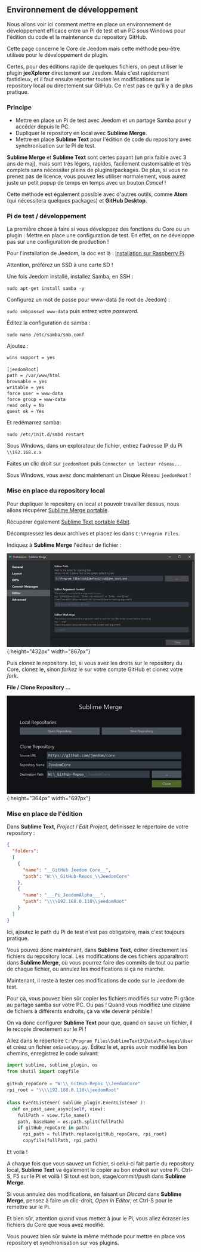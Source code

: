 ## Environnement de développement

Nous allons voir ici comment mettre en place un environnement de développement efficace entre un Pi de test et un PC sous Windows pour l'édition du code et la maintenance du repository GitHub.

Cette page concerne le Core de Jeedom mais cette méthode peu-être utilisée pour le développement de plugin.

Certes, pour des éditions rapide de quelques fichiers, on peut utiliser le plugin **jeeXplorer** directement sur Jeedom. Mais c'est rapidement fastidieux, et il faut ensuite reporter toutes les modifications sur le repository local ou directement sur GitHub. Ce n'est pas ce qu'il y a de plus pratique.

### Principe

- Mettre en place un Pi de test avec Jeedom et un partage Samba pour y accéder depuis le PC.
- Dupliquer le repository en local avec **Sublime Merge**.
- Mettre en place **Sublime Text** pour l'édition de code du repository avec synchronisation sur le Pi de test.

**Sublime Merge** et **Sublime Text** sont certes payant (un prix faible avec 3 ans de maj), mais sont très légers, rapides, facilement customisable et très complets sans nécessiter pleins de plugins/packages. De plus, si vous ne prenez pas de licence, vous pouvez les utiliser normalement, vous aurez juste un petit popup de temps en temps avec un bouton *Cancel* !

Cette méthode est également possible avec d'autres outils, comme **Atom** (qui nécessitera quelques packages) et **GitHub Desktop**.

### Pi de test / développement

La première chose à faire si vous développez des fonctions du Core ou un plugin : Mettre en place une configuration de test. En effet, on ne développe pas sur une configuration de production !

Pour l'installation de Jeedom, la doc est là : [Installation sur Raspberry Pi](https://doc.jeedom.com/fr_FR/installation/rpi).

Attention, préférez un SSD à une carte SD !

Une fois Jeedom installé, installez Samba, en SSH :

`sudo apt-get install samba -y`

Configurez un mot de passe pour www-data (le root de Jeedom) :

`sudo smbpasswd www-data` puis entrez votre *password*.

Éditez la configuration de samba :

`sudo nano /etc/samba/smb.conf`

Ajoutez :

```
wins support = yes

[jeedomRoot]
path = /var/www/html
browsable = yes
writable = yes
force user = www-data
force group = www-data
read only = No
guest ok = Yes
```

Et redémarrez samba:

`sudo /etc/init.d/smbd restart`

Sous Windows, dans un explorateur de fichier, entrez l'adresse IP du Pi `\\192.168.x.x`

Faites un clic droit sur `jeedomRoot` puis `Connecter un lecteur réseau...`

Sous Windows, vous avez donc maintenant un Disque Réseau `jeedomRoot` !


### Mise en place du repository local

Pour dupliquer le repository en local et pouvoir travailler dessus, nous allons récupérer [Sublime Merge portable](https://www.sublimemerge.com/download).

Récupérer également [Sublime Text portable 64bit](https://www.sublimetext.com/3).

Décompressez les deux archives et placez les dans `C:\Program Files`.

Indiquez à **Sublime Merge** l'éditeur de fichier :

![Editeur](images/sbm_settings1.jpg){:height="432px" width="867px"}

Puis clonez le repository. Ici, si vous avez les droits sur le repository du Core, clonez le, sinon *forkez* le sur votre compte GitHub et clonez votre *fork*.

**File / Clone Repository ...**

![Clone Repository](images/sbm_clonerepo.jpg){:height="364px" width="697px"}


### Mise en place de l'édition

Dans **Sublime Text**, *Project* / *Edit Project*, définissez le répertoire de votre repository :

```json
{
  "folders":
  [
    {
      "name": "__GitHub Jeedom Core__",
      "path": "W:\\_GitHub-Repos_\\JeedomCore"
    },
    {
      "name": "___Pi_JeedomAlpha___",
      "path": "\\\\192.168.0.110\\jeedomRoot"
    }
  ]
}
```

Ici, ajoutez le path du Pi de test n'est pas obligatoire, mais c'est toujours pratique.

Vous pouvez donc maintenant, dans **Sublime Text**, éditer directement les fichiers du repository local. Les modifications de ces fichiers apparaîtront dans **Sublime Merge**, où vous pourrez faire des commits de tout ou partie de chaque fichier, ou annulez les modifications si çà ne marche.

Maintenant, il reste à tester ces modifications de code sur le Jeedom de test.

Pour çà, vous pouvez bien sûr copier les fichiers modifiés sur votre Pi grâce au partage samba sur votre PC. Ou pas ! Quand vous modifiez une dizaine de fichiers à différents endroits, çà va vite devenir pénible !

On va donc configurer **Sublime Text** pour que, quand on sauve un fichier, il le recopie directement sur le Pi !

Allez dans le répertoire `C:\Program Files\SublimeText3\Data\Packages\User` et créez un fichier `onSaveCopy.py`. Éditez le et, après avoir modifié les bon chemins, enregistrez le code suivant:

```py
import sublime, sublime_plugin, os
from shutil import copyfile

gitHub_repoCore = "W:\\_GitHub-Repos_\\JeedomCore"
rpi_root = "\\\\192.168.0.110\\jeedomRoot"

class EventListener( sublime_plugin.EventListener ):
  def on_post_save_async(self, view):
    fullPath = view.file_name()
    path, baseName = os.path.split(fullPath)
    if gitHub_repoCore in path:
      rpi_path = fullPath.replace(gitHub_repoCore, rpi_root)
      copyfile(fullPath, rpi_path)
```

Et voilà !

A chaque fois que vous sauvez un fichier, si celui-ci fait partie du repository local, **Sublime Text** va également le copier au bon endroit sur votre Pi. Ctrl-S, F5 sur le Pi et voilà ! Si tout est bon, stage/commit/push dans **Sublime Merge**.

Si vous annulez des modifications, en faisant un *Discard* dans **Sublime Merge**, pensez à faire un clic-droit, *Open in Editor*, et Ctrl-S pour le remettre sur le Pi.

Et bien sûr, attention quand vous mettez à jour le Pi, vous allez écraser les fichiers du Core que vous avez modifié.


Vous pouvez bien sûr suivre la même méthode pour mettre en place vos repository et synchronisation sur vos plugins.
